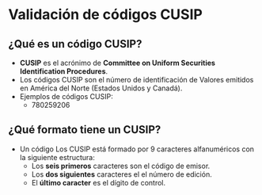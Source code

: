 # Validación de códigos CUSIP

## ¿Qué es un código CUSIP?

- **CUSIP** es el acrónimo de **Committee on Uniform Securities Identification Procedures**.
- Los códigos CUSIP son el número de identificación de Valores emitidos en América del Norte (Estados Unidos y Canadá).
- Ejemplos de códigos CUSIP:
    - 780259206

## ¿Qué formato tiene un CUSIP?

- Un código Los CUSIP está formado por 9 caracteres alfanuméricos con la siguiente estructura:
    - Los **seis primeros** caracteres son el código de emisor.
    - Los **dos siguientes** caracteres el el número de edición.
    - El **último caracter** es el dígito de control.

